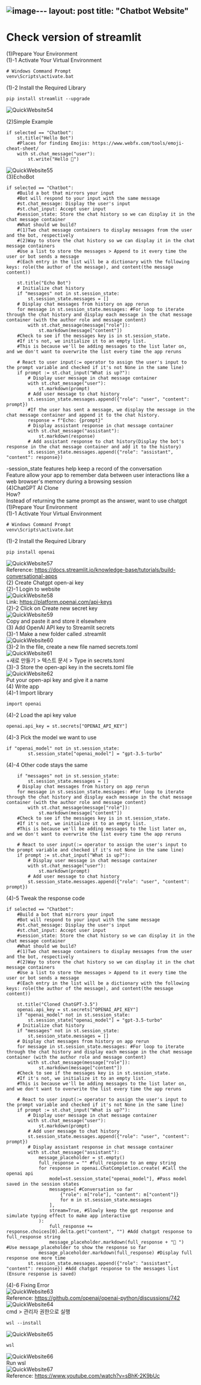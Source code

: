 ![image](https://github.com/growingpenguin/growingpenguin.github.io/assets/110277903/07b43c32-9a18-41d6-9c44-7c71e52302e2)---
layout: post
title:  "Chatbot Website"
---

# Check version of streamlit
(1)Prepare Your Environment <br/>
(1)-1 Activate Your Virtual Environment
```
# Windows Command Prompt
venv\Scripts\activate.bat
```
(1)-2 Install the Required Library <br/>
```
pip install streamlit --upgrade
```
![QuickWebsite54](https://github.com/growingpenguin/growingpenguin.github.io/assets/110277903/72cadae0-e455-447f-a73c-a56515d9c26a) <br/>

(2)Simple Example <br/>
```
if selected == "Chatbot":
    st.title("Hello Bot")
    #Places for finding Emojis: https://www.webfx.com/tools/emoji-cheat-sheet/
    with st.chat_message("user"):
        st.write("Hello 👋")
```
![QuickWebsite55](https://github.com/growingpenguin/growingpenguin.github.io/assets/110277903/780f8035-99d5-43b3-b1e7-14c77fff6b83) <br/>
(3)EchoBot <br/>
```
if selected == "Chatbot":
    #Build a bot that mirrors your input
    #Bot will respond to your input with the same message
    #st.chat_message: Display the user's input
    #st.chat_input: Accept user input
    #session_state: Store the chat history so we can display it in the chat message container
    #What should we build?
    #(1)Two chat message containers to display messages from the user and the bot, respectively
    #(2)Way to store the chat history so we can display it in the chat message containers
    #Use a list to store the messages > Append to it every time the user or bot sends a message 
    #(Each entry in the list will be a dictionary with the following keys: role(the author of the message), and content(the message content))

    st.title("Echo Bot")
    # Initialize chat history
    if "messages" not in st.session_state:
        st.session_state.messages = []
    # Display chat messages from history on app rerun
    for message in st.session_state.messages: #For loop to iterate through the chat history and display each message in the chat message container (with the author role and message content)
        with st.chat_message(message["role"]):
            st.markdown(message["content"])
    #Check to see if the messages key is in st.session_state. 
    #If it's not, we initialize it to an empty list. 
    #This is because we'll be adding messages to the list later on, and we don't want to overwrite the list every time the app reruns

    # React to user input(:= operator to assign the user's input to the prompt variable and checked if it's not None in the same line)
    if prompt := st.chat_input("What is up?"): 
        # Display user message in chat message container
        with st.chat_message("user"):
            st.markdown(prompt)
        # Add user message to chat history
        st.session_state.messages.append({"role": "user", "content": prompt})
        #If the user has sent a message, we display the message in the chat message container and append it to the chat history.
        response = f"Echo: {prompt}"
        # Display assistant response in chat message container
        with st.chat_message("assistant"):
            st.markdown(response)
        # Add assistant response to chat history(Display the bot's response in the chat message container and add it to the history)
        st.session_state.messages.append({"role": "assistant", "content": response})
```
-session_state features help keep a record of the conversation <br/>
Feature allow your app to remember data between user interactions like a web browser's memory during a browsing session <br/>
(4)ChatGPT AI Clone <br/>
How? <br/>
Instead of returning the same prompt as the answer, want to use chatgpt <br/>
(1)Prepare Your Environment <br/>
(1)-1 Activate Your Virtual Environment
```
# Windows Command Prompt
venv\Scripts\activate.bat
```
(1)-2 Install the Required Library <br/>
```
pip install openai
```
![QuickWebsite57](https://github.com/growingpenguin/growingpenguin.github.io/assets/110277903/f825d336-34e7-413b-84d1-246f3b860f82) <br/>
Reference: https://docs.streamlit.io/knowledge-base/tutorials/build-conversational-apps <br/>
(2) Create Chatgpt open-ai key <br/>
(2)-1 Login to website <br/>
![QuickWebsite58](https://github.com/growingpenguin/growingpenguin.github.io/assets/110277903/e2661c7a-0b69-478c-82ca-0c13928b4b0a) <br/>
Link: https://platform.openai.com/api-keys <br/>
(2)-2 Click on Create new secret key <br/>
![QuickWebsite59](https://github.com/growingpenguin/growingpenguin.github.io/assets/110277903/9074fb0c-111f-41e2-ba2e-e417b5690e4c) <br/>
Copy and paste it and store it elsewhere <br/>
(3) Add OpenAI API key to Streamlit secrets <br/>
(3)-1 Make a new folder called .streamlit <br/>
![QuickWebsite60](https://github.com/growingpenguin/growingpenguin.github.io/assets/110277903/3e46a0d4-5ddf-43ee-aaa7-cef7c34f6a4c) <br/>
(3)-2 In the file, create a new file named secrets.toml <br/>
![QuickWebsite61](https://github.com/growingpenguin/growingpenguin.github.io/assets/110277903/1b222de8-d7a3-4a86-9848-c3959bb81440) <br/>
+새로 만들기 > 텍스트 문서 > Type in secrets.toml <br/>
(3)-3 Store the open-api key in the secrets.toml file <br/>
![QuickWebsite62](https://github.com/growingpenguin/growingpenguin.github.io/assets/110277903/cc724e13-8657-47a7-b3c4-8faa67056b0e) <br/>
Put your open-api key and give it a name <br/>
(4) Write app <br/>
(4)-1 Import library <br/>
```
import openai
```
(4)-2 Load the api key value <br/>
```
openai.api_key = st.secrets["OPENAI_API_KEY"]
```
(4)-3 Pick the model we want to use <br/>
```
if "openai_model" not in st.session_state:
        st.session_state["openai_model"] = "gpt-3.5-turbo"
```
(4)-4 Other code stays the same <br/>
```
    if "messages" not in st.session_state:
        st.session_state.messages = []
    # Display chat messages from history on app rerun
    for message in st.session_state.messages: #For loop to iterate through the chat history and display each message in the chat message container (with the author role and message content)
        with st.chat_message(message["role"]):
            st.markdown(message["content"])
    #Check to see if the messages key is in st.session_state. 
    #If it's not, we initialize it to an empty list. 
    #This is because we'll be adding messages to the list later on, and we don't want to overwrite the list every time the app reruns

    # React to user input(:= operator to assign the user's input to the prompt variable and checked if it's not None in the same line)
    if prompt := st.chat_input("What is up?"): 
        # Display user message in chat message container
        with st.chat_message("user"):
            st.markdown(prompt)
        # Add user message to chat history
        st.session_state.messages.append({"role": "user", "content": prompt})
```
(4)-5 Tweak the response code <br/>
```
if selected == "Chatbot":
    #Build a bot that mirrors your input
    #Bot will respond to your input with the same message
    #st.chat_message: Display the user's input
    #st.chat_input: Accept user input
    #session_state: Store the chat history so we can display it in the chat message container
    #What should we build?
    #(1)Two chat message containers to display messages from the user and the bot, respectively
    #(2)Way to store the chat history so we can display it in the chat message containers
    #Use a list to store the messages > Append to it every time the user or bot sends a message 
    #(Each entry in the list will be a dictionary with the following keys: role(the author of the message), and content(the message content))

    st.title("Cloned ChatGPT-3.5")
    openai.api_key = st.secrets["OPENAI_API_KEY"]
    if "openai_model" not in st.session_state:
        st.session_state["openai_model"] = "gpt-3.5-turbo"
    # Initialize chat history
    if "messages" not in st.session_state:
        st.session_state.messages = []
    # Display chat messages from history on app rerun
    for message in st.session_state.messages: #For loop to iterate through the chat history and display each message in the chat message container (with the author role and message content)
        with st.chat_message(message["role"]):
            st.markdown(message["content"])
    #Check to see if the messages key is in st.session_state. 
    #If it's not, we initialize it to an empty list. 
    #This is because we'll be adding messages to the list later on, and we don't want to overwrite the list every time the app reruns

    # React to user input(:= operator to assign the user's input to the prompt variable and checked if it's not None in the same line)
    if prompt := st.chat_input("What is up?"): 
        # Display user message in chat message container
        with st.chat_message("user"):
            st.markdown(prompt)
        # Add user message to chat history
        st.session_state.messages.append({"role": "user", "content": prompt})
        # Display assistant response in chat message container
        with st.chat_message("assistant"):
            message_placeholder = st.empty()
            full_response = "" #full_response to an empy string
            for response in openai.ChatCompletion.create( #Call the openai api 
                model=st.session_state["openai_model"], #Pass model saved in the session states
                messages=[ #Conversation so far
                    {"role": m["role"], "content": m["content"]}
                    for m in st.session_state.messages
                ],
                stream=True, #Slowly keep the gpt response and simulate typing effect to make app interactive
            ):
                full_response += response.choices[0].delta.get("content", "") #Add chatgpt response to full_response string
                message_placeholder.markdown(full_response + "🐇 ") #Use message_placeholder to show the response so far
            message_placeholder.markdown(full_response) #Display full response one more time
        st.session_state.messages.append({"role": "assistant", "content": response}) #Add chatgpt response to the messages list (Ensure response is saved)
```
(4)-6 Fixing Error <br/>
![QuickWebsite63](https://github.com/growingpenguin/growingpenguin.github.io/assets/110277903/275b6910-31b8-42a3-a93f-df52fe925251) <br/>
Reference: https://github.com/openai/openai-python/discussions/742 <br/>
![QuickWebsite64](https://github.com/growingpenguin/growingpenguin.github.io/assets/110277903/2558ffef-0022-4d33-88f8-7fbfd4b1f160) <br/>
cmd > 관리자 권한으로 실행 <br/>
```
wsl --install
```
![QuickWebsite65](https://github.com/growingpenguin/growingpenguin.github.io/assets/110277903/c0aa169b-7513-40b5-9079-c8043a47061a) <br/>
```
wsl
```
![QuickWebsite66](https://github.com/growingpenguin/growingpenguin.github.io/assets/110277903/33354514-b04c-488d-bcdb-12d897c4b458) <br/>
Run wsl <br/>
![QuickWebsite67](https://github.com/growingpenguin/growingpenguin.github.io/assets/110277903/d1be2b4a-0b3a-44b5-be7f-c695662f7c6d) <br/>
Reference: https://www.youtube.com/watch?v=sBhK-2K9bUc <br/>
